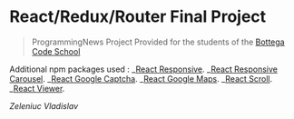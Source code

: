# React/Redux/Router Final Project

> ProgrammingNews Project
> Provided for the students of the [Bottega Code School](https://bottega.tech/)

Additional npm packages used :
_[React Responsive](https://www.npmjs.com/package/react-responsive).
_[React Responsive Carousel](https://www.npmjs.com/package/react-responsive-carousel).
_[React Google Captcha](https://www.npmjs.com/package/react-google-recaptcha).
_[React Google Maps](https://www.npmjs.com/package/react-google-maps).
_[React Scroll](https://www.npmjs.com/package/react-scroll).
_[React Viewer](https://www.npmjs.com/package/react-viewer).

_Zeleniuc Vladislav_
